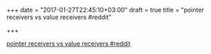 +++
date = "2017-01-27T22:45:10+03:00"
draft = true
title = "pointer receivers vs value receivers  #reddit"

+++

<p><a href="https://t.co/NHLFEOz1KB">pointer receivers vs value receivers  #reddit</a></p>
